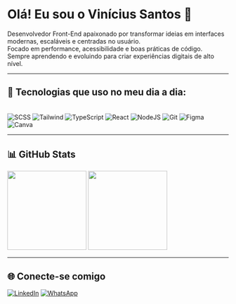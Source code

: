 # Olá! Eu sou o Vinícius Santos 👋

Desenvolvedor Front-End apaixonado por transformar ideias em interfaces modernas, escaláveis e centradas no usuário.  
Focado em performance, acessibilidade e boas práticas de código.  
Sempre aprendendo e evoluindo para criar experiências digitais de alto nível.

---

## 🚀 Tecnologias que uso no meu dia a dia:

<div style="display: inline_block"><br/>
  <img align="center" alt="SCSS" src="https://img.shields.io/badge/Sass-CC6699?style=for-the-badge&logo=sass&logoColor=white" />
  <img align="center" alt="Tailwind" src="https://img.shields.io/badge/Tailwind_CSS-38B2AC?style=for-the-badge&logo=tailwind-css&logoColor=white" />
  <img align="center" alt="TypeScript" src="https://img.shields.io/badge/TypeScript-007ACC?style=for-the-badge&logo=typescript&logoColor=white" />
  <img align="center" alt="React" src="https://img.shields.io/badge/React-20232A?style=for-the-badge&logo=react&logoColor=61DAFB" />
  <img align="center" alt="NodeJS" src="https://img.shields.io/badge/Node.js-339933?style=for-the-badge&logo=nodedotjs&logoColor=white" />
  <img align="center" alt="Git" src="https://img.shields.io/badge/Git-F05032?style=for-the-badge&logo=git&logoColor=white" />
  <img align="center" alt="Figma" src="https://img.shields.io/badge/Figma-F24E1E?style=for-the-badge&logo=figma&logoColor=white" />
  <img align="center" alt="Canva" src="https://img.shields.io/badge/Canva-00C4CC?style=for-the-badge&logo=canva&logoColor=white" />
</div>

---

## 📊 GitHub Stats

<div>
  <img height="180em" src="https://github-readme-stats.vercel.app/api?username=vsantus&show_icons=true&theme=dark" />
  <img height="180em" src="https://github-readme-stats.vercel.app/api/top-langs/?username=vsantus&layout=compact&theme=dark" />
</div>

---

## 🌐 Conecte-se comigo

[![LinkedIn](https://img.shields.io/badge/LinkedIn-0077B5?style=for-the-badge&logo=linkedin&logoColor=white)](https://www.linkedin.com/in/vsantus/)
[![WhatsApp](https://img.shields.io/badge/WhatsApp-25D366?style=for-the-badge&logo=whatsapp&logoColor=white)](https://wa.me/5511934916872)
